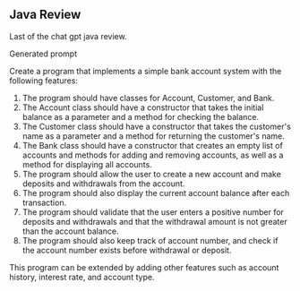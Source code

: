 ## Java Review

Last of the chat gpt java review.

Generated prompt

Create a program that implements a simple bank account system with the following features:

1. The program should have classes for Account, Customer, and Bank.
2. The Account class should have a constructor that takes the initial balance as a parameter and a method for checking the balance.
3. The Customer class should have a constructor that takes the customer's name as a parameter and a method for returning the customer's name.
4. The Bank class should have a constructor that creates an empty list of accounts and methods for adding and removing accounts, as well as a method for displaying all accounts.
5. The program should allow the user to create a new account and make deposits and withdrawals from the account.
6. The program should also display the current account balance after each transaction.
7. The program should validate that the user enters a positive number for deposits and withdrawals and that the withdrawal amount is not greater than the account balance.
8. The program should also keep track of account number, and check if the account number exists before withdrawal or deposit.

This program can be extended by adding other features such as account history, interest rate, and account type.
